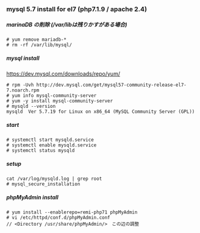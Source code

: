 ### mysql 5.7 install for el7 (php7.1.9 / apache 2.4)

##### marinaDB の削除 (/var/libは残りかすがある場合)
```
# yum remove mariadb-*
# rm -rf /var/lib/mysql/
```

##### mysql install
https://dev.mysql.com/downloads/repo/yum/
```
# rpm -Uvh http://dev.mysql.com/get/mysql57-community-release-el7-7.noarch.rpm
# yum info mysql-community-server
# yum -y install mysql-community-server
# mysqld --version
mysqld  Ver 5.7.19 for Linux on x86_64 (MySQL Community Server (GPL)) 
```

##### start
```
# systemctl start mysqld.service
# systemctl enable mysqld.service
# systemctl status mysqld
```

##### setup
```
cat /var/log/mysqld.log | grep root
# mysql_secure_installation
```

##### phpMyAdmin install
```
# yum install --enablerepo=remi-php71 phpMyAdmin
# vi /etc/httpd/conf.d/phpMyAdmin.conf
// <Directory /usr/share/phpMyAdmin/>　この辺の調整
```
